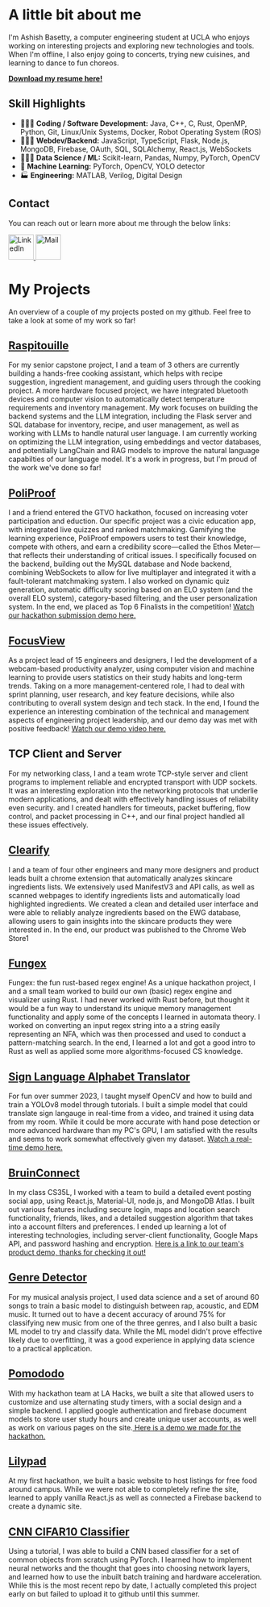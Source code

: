 # A little bit about me
I'm Ashish Basetty, a computer engineering student at UCLA who enjoys working on interesting projects and exploring new technologies and tools. When I'm offline, I also enjoy going to concerts, trying new cuisines, and learning to dance to fun choreos.

**[Download my resume here!](https://drive.google.com/file/d/1T1xW1Lj8gRlU1CIkzjnbN66TO1M9RQs4/view?usp=sharing)**

## Skill Highlights
- 👨🏾‍💻 **Coding / Software Development:** Java, C++, C, Rust, OpenMP, Python, Git, Linux/Unix Systems, Docker, Robot Operating System (ROS)
- 👷🏾‍♂️ **Webdev/Backend:** JavaScript, TypeScript, Flask, Node.js, MongoDB, Firebase, OAuth, SQL, SQLAlchemy, React.js, WebSockets
- 👨🏾‍🔬 **Data Science / ML:** Scikit-learn, Pandas, Numpy, PyTorch, OpenCV
- 🤖 **Machine Learning:** PyTorch, OpenCV, YOLO detector
- 🏭 **Engineering:** MATLAB, Verilog, Digital Design
  

## Contact
You can reach out or learn more about me through the below links:

<a href="https://www.linkedin.com/in/ashish-basetty/" className="icon">
  <img src="https://cdn2.iconfinder.com/data/icons/social-media-2285/512/1_Linkedin_unofficial_colored_svg-512.png" alt="LinkedIn" width="50" height="50">
</a>

<a href="mailto:ashish.basetty2@gmail.com" className="icon">
  <img src="https://cdn4.iconfinder.com/data/icons/aiga-symbol-signs/439/aiga_mail-256.png" alt="Mail" width="50" height="50" >
</a>


# My Projects
An overview of a couple of my projects posted on my github. Feel free to take a look at some of my work so far!

## [Raspitouille](https://github.com/180D-FW-2024/Team3)
For my senior capstone project, I and a team of 3 others are currently building a hands-free cooking assistant, which helps with recipe suggestion, ingredient management, and guiding users through the cooking project. A more hardware focused project, we have integrated bluetooth devices and computer vision to automatically detect temperature requirements and inventory management. My work focuses on building the backend systems and the LLM integration, including the Flask server and SQL database for inventory, recipe, and user management, as well as working with LLMs to handle natural user language. I am currently working on optimizing the LLM integration, using embeddings and vector databases, and potentially LangChain and RAG models to improve the natural language capabilties of our language model. It's a work in progress, but I'm proud of the work we've done so far!

## [PoliProof](https://github.com/anand-kuma-r/PoliProof)
I and a friend entered the GTVO hackathon, focused on increasing voter participation and eduction. Our specific project was a civic education app, with integrated live quizzes and ranked matchmaking. Gamifying the learning experience, PoliProof empowers users to test their knowledge, compete with others, and earn a credibility score—called the Ethos Meter—that reflects their understanding of critical issues. I specifically focused on the backend, building out the MySQL database and Node backend, combining WebSockets to allow for live multiplayer and integrated it with a fault-tolerant matchmaking system. I also worked on dynamic quiz generation, automatic difficulty scoring based on an ELO system (and the overall ELO system), category-based filtering, and the user personalization system. In the end, we placed as Top 6 Finalists in the competition! [Watch our hackathon submission demo here.](https://www.youtube.com/watch?v=3mrGofqOmc8)

## [FocusView](https://github.com/ArjunNair17/FocusView)
As a project lead of 15 engineers and designers, I led the development of a webcam-based productivity analyzer, using computer vision and machine learning to provide users statistics on their study habits and long-term trends. Taking on a more management-centered role, I had to deal with sprint planning, user research, and key feature decisions, while also contributing to overall system design and tech stack. In the end, I found the experience an interesting combination of the technical and management aspects of engineering project leadership, and our demo day was met with positive feedback! [Watch our demo video here.](https://www.youtube.com/watch?v=nlg7cmZ-jR4)

## TCP Client and Server
For my networking class, I and a team wrote TCP-style server and client programs to implement reliable and encrypted transport with UDP sockets. It was an interesting exploration into the networking protocols that underlie modern applications, and dealt with effectively handling issues of reliability even security. and I created handlers for timeouts, packet buffering, flow control, and packet processing in C++, and our final project handled all these issues effectively.

## [Clearify](https://github.com/Ashish-Basetty/clearify)
I and a team of four other engineers and many more designers and product leads built a chrome extension that automatically analyzes skincare ingredients lists. We extensively used ManifestV3 and API calls, as well as scanned webpages to identify ingredients lists and automatically load highlighted ingredients. We created a clean and detailed user interface and were able to reliably analyze ingredients based on the EWG database, allowing users to gain insights into the skincare products they were interested in. In the end, our product was published to the Chrome Web Store1

## [Fungex](https://github.com/Ashish-Basetty/fungex)
Fungex: the fun rust-based regex engine! As a unique hackathon project, I and a small team worked to build our own (basic) regex engine and visualizer using Rust. I had never worked with Rust before, but thought it would be a fun way to understand its unique memory management functionality and apply some of the concepts I learned in automata theory. I worked on converting an input regex string into a a string easily representing an NFA, which was then processed and used to conduct a pattern-matching search. In the end, I learned a lot and got a good intro to Rust as well as applied some more algorithms-focused CS knowledge.

## [Sign Language Alphabet Translator](https://github.com/Ashish-Basetty/sign-language-translator)
For fun over summer 2023, I taught myself OpenCV and how to build and train a YOLOv8 model through tutorials. I built a simple model that could translate sign langauge in real-time from a video, and trained it using data from my room. While it could be more accurate with hand pose detection or more advanced hardware than my PC's GPU, I am satisfied with the results and seems to work somewhat effectively given my dataset. [Watch a real-time demo here.](https://youtu.be/4hZh6LRzbQw) 

## [BruinConnect](https://github.com/AkashM153/CS35L)
In my class CS35L, I worked with a team to build a detailed event posting social app, using React.js, Material-UI, node.js, and MongoDB Atlas. I built out various features including secure login, maps and location search functionality, friends, likes, and a detailed suggestion algorithm that takes into a account filters and preferences. I ended up learning a lot of interesting technologies, including server-client functionality, Google Maps API, and password hashing and encryption. [Here is a link to our team's product demo, thanks for checking it out!](https://youtu.be/NCozV5VEP_8?si=VrajDKqqB8teeBLV)

## [Genre Detector](https://github.com/Ashish-Basetty/musical-analysis)
For my musical analysis project, I used data science and a set of around 60 songs to train a basic model to distinguish between rap, acoustic, and EDM music. It turned out to have a decent accuracy of around 75% for classifying new music from one of the three genres, and I also built a basic ML model to try and classify data. While the ML model didn't prove effective likely due to overfitting, it was a good experience in applying data science to a practical application. 

## [Pomododo](https://github.com/AnooshkhaShetty/Pomododo)
With my hackathon team at LA Hacks, we built a site that allowed users to customize and use alternating study timers, with a social design and a simple backend. I applied google authentication and firebase document models to store user study hours and create unique user accounts, as well as work on various pages on the site.[ Here is a demo we made for the hackathon. ](https://youtu.be/CTDuFxCB_I0)


## [Lilypad](https://github.com/AnooshkhaShetty/Lilypad)
At my first hackathon, we built a basic website to host listings for free food around campus. While we were not able to completely refine the site, learned to apply vanilla React.js as well as connected a Firebase backend to create a dynamic site.

## [CNN CIFAR10 Classifier](https://github.com/Ashish-Basetty/CNN-Learning)
Using a tutorial, I was able to build a CNN based classifier for a set of common objects from scratch using PyTorch. I learned how to implement neural networks and the thought that goes into choosing network layers, and learned how to use the inbuilt batch training and hardware acceleration. While this is the most recent repo by date,
I actually completed this project early on but failed to upload it to github until this summer.

<!---
Ashish-Basetty/Ashish-Basetty is a ✨ special ✨ repository because its `README.md` (this file) appears on your GitHub profile.
You can click the Preview link to take a look at your changes.
--->
